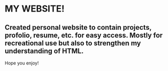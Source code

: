 # MY WEBSITE!

## Created personal website to contain projects, profolio, resume, etc. for easy access. Mostly for recreational use but also to strengthen my understanding of HTML. 

Hope you enjoy! 

